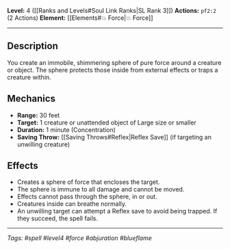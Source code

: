 **Level:** 4 ([[Ranks and Levels#Soul Link Ranks|SL Rank 3]])
**Actions:** `pf2:2` (2 Actions)
**Element:** [[Elements#💥 Force|💥 Force]]


---

## Description

You create an immobile, shimmering sphere of pure force around a creature or object. The sphere protects those inside from external effects or traps a creature within.

## Mechanics

- **Range:** 30 feet
- **Target:** 1 creature or unattended object of Large size or smaller
- **Duration:** 1 minute (Concentration)
- **Saving Throw:** [[Saving Throws#Reflex|Reflex Save]] (if targeting an unwilling creature)

## Effects

- Creates a sphere of force that encloses the target.
- The sphere is immune to all damage and cannot be moved.
- Effects cannot pass through the sphere, in or out.
- Creatures inside can breathe normally.
- An unwilling target can attempt a Reflex save to avoid being trapped. If they succeed, the spell fails.

---
*Tags: #spell #level4 #force #abjuration #blueflame*
